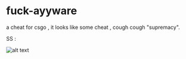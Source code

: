 # fuck-ayyware
a cheat for csgo , it looks like some cheat , cough cough "supremacy".

SS :

![alt text](https://i.imgur.com/VLCDdx5.png)
